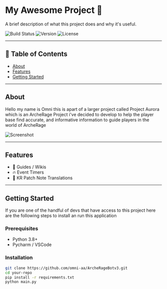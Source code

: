 # My Awesome Project 🚀

A brief description of what this project does and why it's useful.

![Build Status](https://img.shields.io/badge/build-passing-brightgreen)
![Version](https://img.shields.io/badge/version-1.0-blue)
![License](https://img.shields.io/badge/license-MIT-blue)

---

## 📖 Table of Contents
- [About](#about)
- [Features](#features)
- [Getting Started](#getting-started)

---

## About
Hello my name is Omni this is apart of a larger project called Project Aurora which is 
an ArcheRage Project i've decided to develop to help the player base find
accurate, and informative information to guide players in the world of ArcheRage

![Screenshot](https://i.ibb.co/7gPpkb3/image.png)

---

## Features
- 🌟 Guides / Wikis
- 🔥 Event Timers
- 🎉 KR Patch Note Translations

---

## Getting Started
If you are one of the handful of devs that have access to this project
here are the following steps to install an run this application

### Prerequisites
- Python 3.8+
- Pycharm / VSCode

### Installation
```bash
git clone https://github.com/omni-aa/ArcheRageBotv3.git
cd your-repo
pip install -r requirements.txt
python main.py
